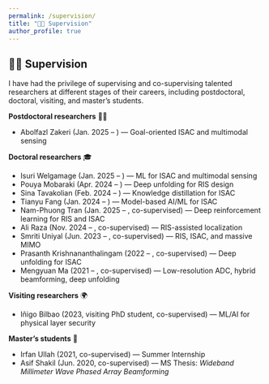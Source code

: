 ```yaml
---
permalink: /supervision/
title: "👩‍🏫 Supervision"
author_profile: true
---
```


## 👩‍🏫 Supervision

I have had the privilege of supervising and co-supervising talented researchers at different stages of their careers, including postdoctoral, doctoral, visiting, and master’s students.  

**Postdoctoral researchers** 🧑‍🔬  
- Abolfazl Zakeri (Jan. 2025 – ) — Goal-oriented ISAC and multimodal sensing  

**Doctoral researchers** 🎓  
- Isuri Welgamage (Jan. 2025 – ) — ML for ISAC and multimodal sensing  
- Pouya Mobaraki (Apr. 2024 – ) — Deep unfolding for RIS design  
- Sina Tavakolian (Feb. 2024 – ) — Knowledge distillation for ISAC  
- Tianyu Fang (Jan. 2024 – ) — Model-based AI/ML for ISAC  
- Nam-Phuong Tran (Jan. 2025 – , co-supervised) — Deep reinforcement learning for RIS and ISAC  
- Ali Raza (Nov. 2024 – , co-supervised) — RIS-assisted localization  
- Smriti Uniyal (Jun. 2023 – , co-supervised) — RIS, ISAC, and massive MIMO  
- Prasanth Krishnananthalingam (2022 – , co-supervised) — Deep unfolding for ISAC  
- Mengyuan Ma (2021 – , co-supervised) — Low-resolution ADC, hybrid beamforming, deep unfolding  

**Visiting researchers** 🌍  
- Iñigo Bilbao (2023, visiting PhD student, co-supervised) — ML/AI for physical layer security  

**Master’s students** 📘  
- Irfan Ullah (2021, co-supervised) — Summer Internship  
- Asif Shakil (Jun. 2020, co-supervised) — MS Thesis: *Wideband Millimeter Wave Phased Array Beamforming*  
